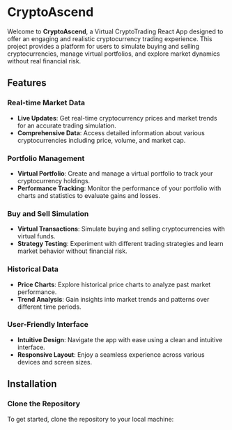# CryptoAscend

Welcome to **CryptoAscend**, a Virtual CryptoTrading React App designed to offer an engaging and realistic cryptocurrency trading experience. This project provides a platform for users to simulate buying and selling cryptocurrencies, manage virtual portfolios, and explore market dynamics without real financial risk.

## Features

### Real-time Market Data
- **Live Updates**: Get real-time cryptocurrency prices and market trends for an accurate trading simulation.
- **Comprehensive Data**: Access detailed information about various cryptocurrencies including price, volume, and market cap.

### Portfolio Management
- **Virtual Portfolio**: Create and manage a virtual portfolio to track your cryptocurrency holdings.
- **Performance Tracking**: Monitor the performance of your portfolio with charts and statistics to evaluate gains and losses.

### Buy and Sell Simulation
- **Virtual Transactions**: Simulate buying and selling cryptocurrencies with virtual funds.
- **Strategy Testing**: Experiment with different trading strategies and learn market behavior without financial risk.

### Historical Data
- **Price Charts**: Explore historical price charts to analyze past market performance.
- **Trend Analysis**: Gain insights into market trends and patterns over different time periods.

### User-Friendly Interface
- **Intuitive Design**: Navigate the app with ease using a clean and intuitive interface.
- **Responsive Layout**: Enjoy a seamless experience across various devices and screen sizes.

## Installation

### Clone the Repository
To get started, clone the repository to your local machine:
